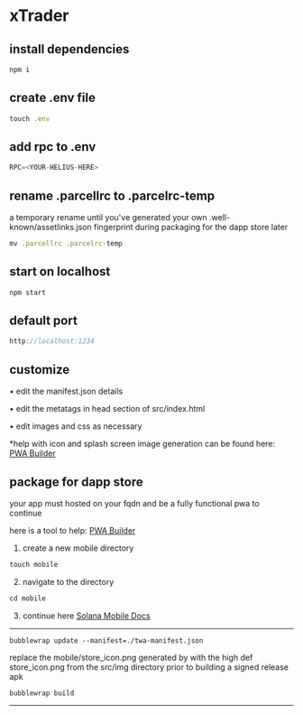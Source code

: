 # xTrader

## install dependencies
```javascript
npm i
```
## create .env file
```javascript
touch .env
```
## add rpc to .env
```javascript
RPC=<YOUR-HELIUS-HERE>
```
## rename .parcellrc to .parcelrc-temp
a temporary rename until you've generated your own .well-known/assetlinks.json fingerprint during packaging for the dapp store later 
```javascript
mv .parcellrc .parcelrc-temp
```
## start on localhost
```javascript
npm start
```
## default port
```javascript
http://localhost:1234
```
## customize
• edit the manifest.json details

• edit the metatags in head section of src/index.html

• edit images and css as necessary

*help with icon and splash screen image generation can be found here: [PWA Builder](https://www.pwabuilder.com)

## package for dapp store
your app must hosted on your fqdn and be a fully functional pwa to continue

here is a tool to help:
[PWA Builder](https://www.pwabuilder.com)

1. create a new mobile directory
```javascript
touch mobile
```
2. navigate to the directory
```javascript
cd mobile
```
3. continue here [Solana Mobile Docs](https://docs.solanamobile.com/dapp-publishing/publishing-a-pwa)

--------------------------------

```javscript 
bubblewrap update --manifest=./twa-manifest.json
```
replace the mobile/store_icon.png generated by with the high def store_icon.png from the src/img directory prior to building a signed release apk

```javscript 
bubblewrap build
```
--------------------------------
